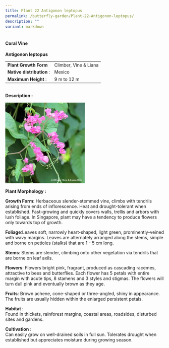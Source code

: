 ```yaml
---
title: Plant 22 Antigonon leptopus
permalink: /butterfly-garden/Plant-22-Antigonon-leptopus/
description: ""
variant: markdown
---
```

#### **Coral Vine**


**Antigonon leptopus**  
  

|                        |                           |
|------------------------|---------------------------|
|    **Plant Growth Form**   |     Climber, Vine &amp; Liana |
|  **Native distribution** : |     Mexico                |
|    **Maximum Height** :    |     9 m to 12 m           |
  
  
&nbsp;  
**Description :**  
  
<img style="width:50%;height:50%" src="/images/Butterfly%20Garden/B21.png">

**Plant Morphology :**&nbsp;

**Growth Form**: Herbaceous slender-stemmed vine, climbs with tendrils arising from ends of inflorescence. Heat and drought-tolerant when established. Fast-growing and quickly covers walls, trellis and arbors with lush foliage. In Singapore, plant may have a tendency to produce flowers only towards top of growth.

**Foliage**:Leaves soft, narrowly heart-shaped, light green, prominently-veined with wavy margins. Leaves are alternately arranged along the stems, simple and borne on petioles (stalks) that are 1 - 5 cm long.

**Stems**: Stems are slender, climbing onto other vegetation via tendrils that are borne on leaf axils.

**Flowers**: Flowers bright pink, fragrant, produced as cascading racemes, attractive to bees and butterflies. Each flower has 5 petals with entire margin with acute tips, 8 stamens and 3 styles and stigmas. The flowers will turn dull pink and eventually brown as they age.

**Fruits**: Brown achene, cone-shaped or three-angled, shiny in appearance. The fruits are usually hidden within the enlarged persistent petals.

  

**Habitat**&nbsp;:  
Found in thickets, rainforest margins, coastal areas, roadsides, disturbed sites and gardens.

  

**Cultivation**&nbsp;:  
Can easily grow on well-drained soils in full sun. Tolerates drought when established but appreciates moisture during growing season.

  

